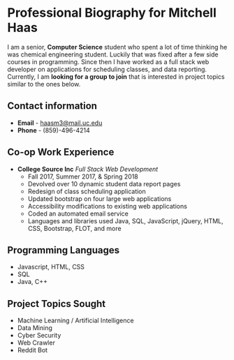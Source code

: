 # Professional Biography for Mitchell Haas 
I am a senior, **Computer Science** student who spent a lot of time thinking he was chemical engineering student. Luckily that was fixed after a few side courses in programming. Since then I have worked as a full stack web developer on applications for scheduling classes, and data reporting. Currently, I am **looking for a group to join** that is interested in project topics similar to the ones below. 
## Contact information
 - **Email** - haasm3@mail.uc.edu 
 - **Phone** - (859)-496-4214
## Co-op Work Experience
  - **College Source Inc** *Full Stack Web Development* 						
	  - Fall 2017, Summer 2017, & Spring 2018
	  - Devolved over 10 dynamic student data report pages
	  - Redesign of class scheduling application
	  - Updated bootstrap on four large web applications 
	  - Accessibility modifications to existing web applications
	  - Coded an automated email service
	  - Languages and libraries used Java, SQL, JavaScript, jQuery, HTML, CSS, Bootstrap, FLOT, and more
## Programming Languages 
  - Javascript, HTML, CSS 
  - SQL
  - Java, C++ 
## Project Topics Sought
  - Machine Learning / Artificial Intelligence 
  - Data Mining 
  - Cyber Security
  - Web Crawler 
  - Reddit Bot  

